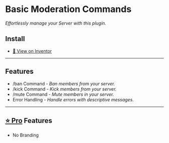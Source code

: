 # Basic Moderation Commands
*Effortlessly manage your Server with this plugin.*

## Install

- [📎 View on Inventor](https://inventor.gg/library/listing/8fdfb5b6-f418-4d77-8673-321157111813?ref=462196939455201281)

***

## Features

* /ban Command - *Ban members from your server.*
* /kick Command - *Kick members from your server.*
* /mute Command - *Mute members in your server.*
* Error Handling - *Handle errors with descriptive messages.*

***

## [⭐ Pro](https://inventutor-shop.fourthwall.com/pages/about-inventutor-pro) Features

* No Branding
